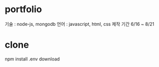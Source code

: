 # portfolio
기술 : node-js, mongodb
언어 : javascript, html, css
제작 기간 6/16 ~ 8/21

# clone
npm install
.env download
